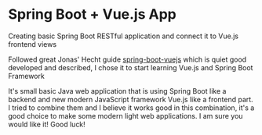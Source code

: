 # Spring Boot + Vue.js App
Creating basic Spring Boot RESTful application and connect it to Vue.js frontend views 

Followed great Jonas' Hecht guide [spring-boot-vuejs](https://github.com/jonashackt/spring-boot-vuejs) which is 
quiet good developed and described, I chose it to start learning Vue.js and Spring Boot Framework  
 
It's small basic Java web application that is using Spring Boot like a backend and new modern JavaScript framework Vue.js
like a frontend part. I tried to combine them and I believe it works good in this combination, it's a good choice to make some
modern light web applications. I am sure you would like it! Good luck!